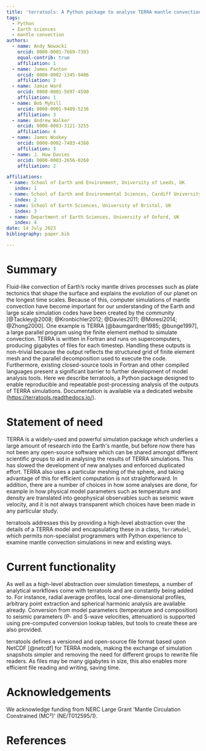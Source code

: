 ```yaml
---
title: 'terratools: A Python package to analyse TERRA mantle convection simulations'
tags:
  - Python
  - Earth sciences
  - mantle convection
authors:
  - name: Andy Nowacki
    orcid: 0000-0001-7669-7383
    equal-contrib: true
    affiliation: 1
  - name: James Panton
    orcid: 0000-0002-1345-9406
    affiliation: 2
  - name: Jamie Ward
    orcid: 0000-0001-5697-4590
    affiliation: 1
  - name: Bob Myhill
    orcid: 0000-0001-9489-5236
    affiliation: 3
  - name: Andrew Walker
    orcid: 0000-0003-3121-3255
    affiliation: 4
  - name: James Wookey
    orcid: 0000-0002-7403-4380
    affiliation: 3
  - name: J. Huw Davies
    orcid: 0000-0003-2656-0260
    affiliation: 2

affiliations:
 - name: School of Earth and Environment, University of Leeds, UK
   index: 1
 - name: School of Earth and Environmental Sciences, Cardiff University, UK
   index: 2
 - name: School of Earth Sciences, University of Bristol, UK
   index: 3
 - name: Department of Earth Sciences, University of Oxford, UK
   index: 4
date: 14 July 2023
bibliography: paper.bib

---
```


# Summary

Fluid-like convection of Earth’s rocky mantle drives processes such as plate tectonics that shape the surface and explains the evolution of our planet on the longest time scales. Because of this, computer simulations of mantle convection have become important for our understanding of the Earth and large scale simulation codes have been created by the community [@Tackley@2008; @Kronbichler2012; @Davies2011; @Moresi2014; @Zhong2000]. One example is TERRA [@baumgardner1985; @bunge1997], a large parallel program using the finite element method to simulate convection.  TERRA is written in Fortran and runs on supercomputers, producing gigabytes of files for each timestep. Handling these outputs is non-trivial because the output reflects the structured grid of finite element mesh and the parallel decomposition used to execute the code. Furthermore, existing closed-source tools in Fortran and other compiled languages present a significant barrier to further development of model analysis tools. Here we describe terratools, a Python package designed to enable reproducible and repeatable post-processing analysis of the outputs of TERRA simulations. Documentation is available via a dedicated website (https://terratools.readthedocs.io/).

# Statement of need

TERRA is a widely-used and powerful simulation package which underlies a large amount of research into the Earth's mantle, but before now there has not been any open-source software which can be shared amongst different scientific groups to aid in analysing the results of TERRA simulations.  This has slowed the development of new analyses and enforced duplicated effort.  TERRA also uses a particular meshing of the sphere, and taking advantage of this for efficient computation is not straightforward.  In addition, there are a number of choices in how some analyses are done, for example in how physical model parameters such as temperature and density are translated into geophysical observables such as seismic wave velocity, and it is not always transparent which choices have been made in any particular study.

terratools addresses this by providing a high-level abstraction over the details of a TERRA model and encapsulating these in a class, `TerraModel`, which permits non-specialist programmers with Python experience to examine mantle convection simulations in new and existing ways.

# Current functionality

As well as a high-level abstraction over simulation timesteps, a number of analytical workflows come with terratools and are constantly being added to.  For instance, radial average profiles, local one-dimensional profiles, arbitrary point extraction and spherical harmonic analysis are available already.  Conversion from model parameters (temperature and composition) to seismic parameters (P- and S-wave velocities, attenuation) is supported using pre-computed conversion lookup tables, but tools to create these are also provided.

terratools defines a versioned and open-source file format based upon NetCDF [@netcdf] for TERRA models, making the exchange of simulation snapshots simpler and removing the need for different groups to rewrite file readers.  As files may be many gigabytes in size, this also enables more efficient file reading and writing, saving time.

# Acknowledgements

We acknowledge funding from NERC Large Grant 'Mantle Circulation Constrained (MC²)' (NE/T012595/1).

# References
